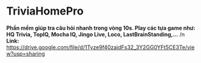 # TriviaHomePro
**Phần mềm giúp tra câu hỏi nhanh trong vòng 10s. Play các tựa game như: HQ Trivia, TopIQ, Mocha IQ, Jingo Live, Loco, LastBrainStanding,...** /n
**Link:** https://drive.google.com/file/d/1Tyze9f40zaidFs32_3Y2GG0YFt5CE3Te/view?usp=sharing 

